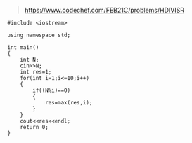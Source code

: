 >https://www.codechef.com/FEB21C/problems/HDIVISR
```
#include <iostream>

using namespace std;

int main()
{
    int N;
    cin>>N;
    int res=1;
    for(int i=1;i<=10;i++)
    {
        if((N%i)==0)
        {
            res=max(res,i);
        }
    }
    cout<<res<<endl;
    return 0;
}
